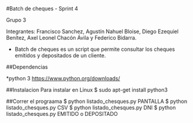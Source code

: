 #Batch de cheques - Sprint 4

Grupo 3

Integrantes: Francisco Sanchez, Agustín Nahuel Bloise, Diego Ezequiel Benítez, Axel Leonel Chacón Ávila y Federico Bidarra.

* Batch de cheques es un script que permite consultar los cheques emitidos y depositados  de un cliente.

##Dependencias

*python 3  https://www.python.org/downloads/

##Instalacion
Para instalar en Linux
$ sudo apt-get install python3

##Correr el prograama
$ python listado_chesques.py PANTALLA
$ python listado_chesques.py CSV
$ python listado_chesques.py DNI
$ python listado_chesques.py EMITIDO o DEPOSITADO
